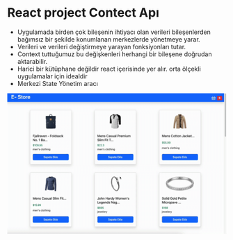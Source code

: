 # React project Contect Apı

- Uygulamada birden çok bileşenin  ihtiyacı olan verileri bileşenlerden bağımsız bir şekilde 
konumlanan merkezlerde yönetmeye yarar.
- Verileri ve verileri değiştirmeye yarayan fonksiyonları tutar.
- Context tuttuğumuz bu değişkenleri herhangi bir bileşene doğrudan aktarabilir.
- Harici bir kütüphane değildir react içerisinde yer alır. orta ölçekli uygulamalar için idealdir
- Merkezi State Yönetim aracı

![](ekran.gif)
